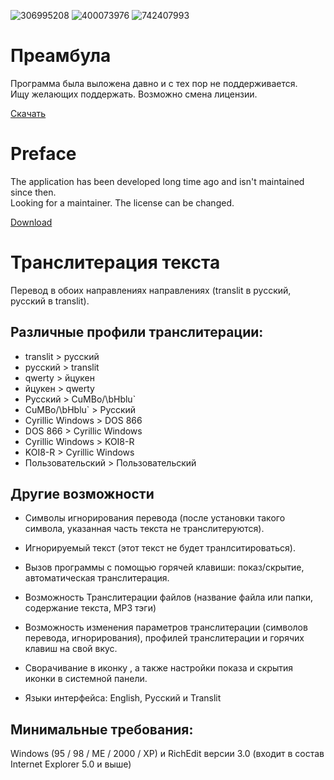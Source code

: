 ![306995208](https://user-images.githubusercontent.com/580536/149656754-76af39a5-9e25-4f1d-bf9a-4691884fbb2c.jpg)
![400073976](https://user-images.githubusercontent.com/580536/149656761-32155888-e81d-4ad1-ab47-3306ac3a56aa.jpg)
![742407993](https://user-images.githubusercontent.com/580536/149656759-1939a481-1f2b-4d94-bcda-8458348d5f72.jpg)

# Преамбула

Программа была выложена давно и с тех пор не поддерживается.  
Ищу желающих поддержать.
Возможно смена лицензии.

[Скачать](https://github.com/NN---/Transliterator/releases)

# Preface

The application has been developed long time ago and isn't maintained since then.  
Looking for a maintainer.
The license can be changed.

[Download](https://github.com/NN---/Transliterator/releases)

# Транслитерация текста

Перевод в обоих направлениях направлениях (translit в русский, русский в translit).

## Различные профили транслитерации:

* translit  >  русский
* русский  >  translit
* qwerty  >  йцукен
* йцукен  >  qwerty
* Русский  >  CuMBo/\bHblu`
* CuMBo/\bHblu`  >  Русский
* Cyrillic Windows  >  DOS 866
* DOS 866  >  Cyrillic Windows
* Cyrillic Windows  >  KOI8-R
* KOI8-R  >  Cyrillic Windows
* Пользовательский  >  Пользовательский

## Другие возможности

*  Символы игнорирования перевода (после установки такого символа, указанная часть текста не транслитеруются).

* Игнорируемый текст (этот текст не будет транлситироваться).

* Вызов программы с помощью горячей клавиши: показ/скрытие, автоматическая транслитерация.

* Возможность Транслитерации файлов (название файла или папки, содержание текста, MP3 тэги)

* Возможность изменения параметров транслитерации (символов перевода, игнорирования), профилей транслитерации и горячих клавиш на свой вкус.

* Сворачивание в иконку , а также настройки показа и скрытия иконки в системной панели.

* Языки интерфейса: English, Русский и Translit

## Минимальные требования:

Windows (95 / 98 / ME / 2000 / XP) и RichEdit версии 3.0 (входит в состав
Internet Explorer 5.0 и выше) 
